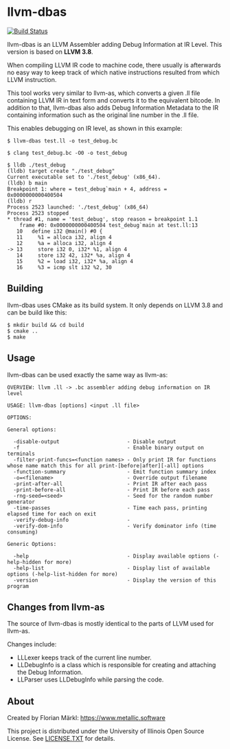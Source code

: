 # llvm-dbas
[![Build Status](https://travis-ci.org/thestr4ng3r/llvm-dbas.svg?branch=master)](https://travis-ci.org/thestr4ng3r/llvm-dbas)

llvm-dbas is an LLVM Assembler adding Debug Information at IR Level. 
This version is based on **LLVM 3.8**.

When compiling LLVM IR code to machine code, there usually is afterwards no
easy way to keep track of which native instructions resulted from which LLVM
instruction.

This tool works very similar to llvm-as, which converts a given .ll file containing
LLVM IR in text form and converts it to the equivalent bitcode. In addition to that,
llvm-dbas also adds Debug Information Metadata to the IR containing information such as
the original line number in the .ll file.

This enables debugging on IR level, as shown in this example:

```
$ llvm-dbas test.ll -o test_debug.bc

$ clang test_debug.bc -O0 -o test_debug

$ lldb ./test_debug
(lldb) target create "./test_debug"
Current executable set to './test_debug' (x86_64).
(lldb) b main
Breakpoint 1: where = test_debug`main + 4, address = 0x0000000000400504
(lldb) r
Process 2523 launched: './test_debug' (x86_64)
Process 2523 stopped
* thread #1, name = 'test_debug', stop reason = breakpoint 1.1
    frame #0: 0x0000000000400504 test_debug`main at test.ll:13
   10  	define i32 @main() #0 {
   11  	  %1 = alloca i32, align 4
   12  	  %a = alloca i32, align 4
-> 13  	  store i32 0, i32* %1, align 4
   14  	  store i32 42, i32* %a, align 4
   15  	  %2 = load i32, i32* %a, align 4
   16  	  %3 = icmp slt i32 %2, 30
```

## Building
llvm-dbas uses CMake as its build system. It only depends on LLVM 3.8 and can be build like this:
```
$ mkdir build && cd build
$ cmake ..
$ make
```

## Usage
llvm-dbas can be used exactly the same way as llvm-as:
```
OVERVIEW: llvm .ll -> .bc assembler adding debug information on IR level

USAGE: llvm-dbas [options] <input .ll file>

OPTIONS:

General options:

  -disable-output                      - Disable output
  -f                                   - Enable binary output on terminals
  -filter-print-funcs=<function names> - Only print IR for functions whose name match this for all print-[before|after][-all] options
  -function-summary                    - Emit function summary index
  -o=<filename>                        - Override output filename
  -print-after-all                     - Print IR after each pass
  -print-before-all                    - Print IR before each pass
  -rng-seed=<seed>                     - Seed for the random number generator
  -time-passes                         - Time each pass, printing elapsed time for each on exit
  -verify-debug-info                   - 
  -verify-dom-info                     - Verify dominator info (time consuming)

Generic Options:

  -help                                - Display available options (-help-hidden for more)
  -help-list                           - Display list of available options (-help-list-hidden for more)
  -version                             - Display the version of this program
```

## Changes from llvm-as
The source of llvm-dbas is mostly identical to the parts of LLVM used for llvm-as.

Changes include:
* LLLexer keeps track of the current line number.
* LLDebugInfo is a class which is responsible for creating and attaching the Debug Information.
* LLParser uses LLDebugInfo while parsing the code.

## About
Created by Florian Märkl: https://www.metallic.software

This project is distributed under the University of Illinois Open Source License.
See [LICENSE.TXT](LICENSE.TXT) for details.